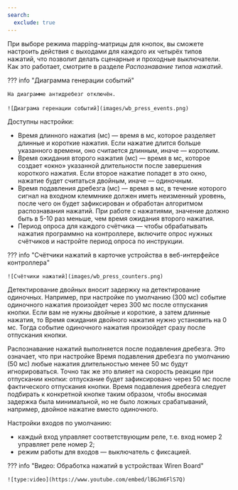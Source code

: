 ```yaml
---
search:
  exclude: true
---
```

<!--include-start-->
При выборе режима mapping-матрицы для кнопок, вы сможете настроить действия с выходами для каждого их четырёх типов нажатий, что позволит делать сценарные и проходные выключатели. Как это работает, смотрите в разделе _Распознавание типов нажатий_.

??? info "Диаграмма генерации событий"

    На диаграмме антидребезг отключён.

    ![Диаграма геренации событий](images/wb_press_events.png)

Доступны настройки:

- Время длинного нажатия (мс) — время в мс, которое разделяет длинные и короткие нажатия. Если нажатие длится больше указанного времени, оно считается длинным, иначе — коротким.
- Время ожидания второго нажатия (мс) — время в мс, которое создает «окно» указанной длительности после завершения короткого нажатия. Если второе нажатие попадет в это окно, нажатие будет считаться двойным, иначе — одиночным.
- Время подавления дребезга (мс) — время в мс, в течение которого сигнал на входном клеммнике должен иметь неизменный уровень, после чего он будет зафиксирован и обработан алгоритмом распознавания нажатий. При работе с нажатиями, значение должно быть в 5-10 раз меньше, чем время ожидания второго нажатия.
- Период опроса для каждого счётчика — чтобы обрабатывать нажатия программно на контроллере, включите опрос нужных счётчиков и настройте период опроса по инструкции.

??? info "Счётчики нажатий в карточке устройства в веб-интерфейсе контроллера"

    ![Счётчики нажатий](images/wb_press_counters.png)

Детектирование двойных вносит задержку на детектирование одиночных. Например, при настройке по умолчанию (300 мс) событие одиночного нажатия произойдет через 300 мс после отпускания кнопки. Если вам не нужны двойные и короткие, а затем длинные нажатия, то Время ожидания двойного нажатия нужно установить на 0 мс. Тогда событие одиночного нажатия произойдет сразу после отпускания кнопки.

Распознавание нажатий выполняется после подавления дребезга. Это означает, что при настройке Время подавления дребезга по умолчанию (50 мс) любые нажатия длительностью менее 50 мс будут игнорироваться. Точно так же это влияет на скорость реакции при отпускании кнопки: отпускание будет зафиксировано через 50 мс после фактического отпускания кнопки. Время подавления дребезга следует подбирать к конкретной кнопке таким образом, чтобы вносимая задержка была минимальной, но не было ложных срабатываний, например, двойное нажатие вместо одиночного.

Настройки входов по умолчанию:

- каждый вход управляет соответствующим реле, т.е. вход номер 2 управляет реле номер 2;
- режим работы для входов — выключатель с фиксацией.

??? info "Видео: Обработка нажатий в устройствах Wiren Board"

    ![type:video](https://www.youtube.com/embed/lBGJm6FlS7Q)
<!--include-end-->

